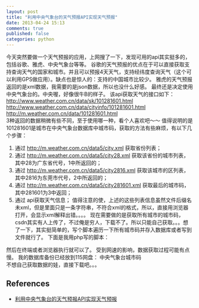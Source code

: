 ```yaml
---
layout: post
title: "利用中央气象台的天气预报API实现天气预报"
date: 2013-04-24 15:13
comments: true
published: false
categories: python
---
```

今天突然要做一个天气预报的应用，上网搜了一下，发现可用的api其实挺多的，包括谷歌、雅虎、中央气象台等等。
谷歌的天气预报的优点在于可以直接获取支持查询天气的国家和城市。并且可以预报4天天气，支持经纬度查询天气（这个可以利用GPS做应用）。缺点也是惊人的：支持的中国城市比较少。
雅虎的天气预报返回的是xml数据，我需要的是json数据，所以也没什么好感。
最终还是决定使用中央气象台的。中央喔，好像很牛B的样子。
该api获取天气的接口如下：
http://www.weather.com.cn/data/sk/101281601.html 
http://www.weather.com.cn/data/cityinfo/101281601.html 
http://m.weather.com.cn/data/101281601.html  
3种返回的数据稍微有些不同，至于使用哪一种，看个人喜欢吧～～
值得说明的是101281601是城市在中央气象台数据库中城市码，获取的方法有些麻烦，有以下几个步骤：
1. 通过 http://m.weather.com.cn/data5/city.xml 获取省份列表；
2. 通过 http://m.weather.com.cn/data5/city28.xml 获取该省份的城市列表，其中28为广东省代号，1中所返回的；
3. 通过 http://m.weather.com.cn/data5/city2816.xml 获取该城市的区列表，其中2816为东莞市代号，2中所返回的；
4. 通过 http://m.weather.com.cn/data5/city281601.xml 获取最后的城市码，其中281601为3中返回；
5. 通过 api获取天气信息；
值得注意的使，上述的这些列表信息虽然文件后缀名未xml，但是里面只是一条字符串，不符合xml的格式，所以，直接用浏览器打开，会显示xml解释出错。。。。
现在需要做的是获取所有城市的城市码，csdn其实有人上传了，不过俺是穷人，下载不了。所以只能自己获取。。。想了一下，其实挺简单的，写个脚本遍历一下所有城市码并存入数据库或者写到文件就行了。
下面是我用php写的脚本：

然后在终端或者浏览器执行就可以了。
受到网速的影响，数据获取过程可能有点慢。
我的数据库备份已经放到115网盘： 中央气象台城市码  
不想自己获取数据的娃，直接下载吧。。。
## References
 - [利用中央气象台的天气预报API实现天气预报](http://blog.163.com/yuanzhf_2012/blog/static/2112011482012929454663/)



